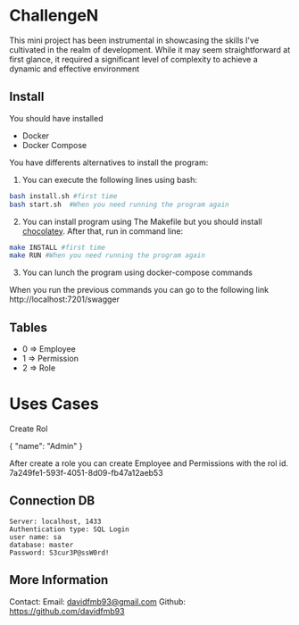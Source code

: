 # ChallengeN

This mini project has been instrumental in showcasing the skills I've cultivated in the realm of development. While it may seem straightforward at first glance, it required a significant level of complexity to achieve a dynamic and effective environment
## Install

You should have installed

* Docker
* Docker Compose

You have differents alternatives to install the program:

1. You can execute the following lines using bash:
```sh
bash install.sh #first time
bash start.sh  #When you need running the program again
```

2. You can install program using The Makefile but you should install  [chocolatey](https://chocolatey.org/install). After that, run in command line: 

```sh
make INSTALL #first time
make RUN #When you need running the program again
```

3. You can lunch the program using docker-compose commands

When you run the previous commands you can go to the following link http://localhost:7201/swagger

## Tables
- 0 => Employee
- 1 => Permission
- 2 => Role

# Uses Cases

Create Rol

{
  "name": "Admin"
}

After create a role you can create Employee and Permissions with the rol id.
7a249fe1-593f-4051-8d09-fb47a12aeb53
## Connection DB

```
Server: localhost, 1433
Authentication type: SQL Login
user name: sa
database: master
Password: S3cur3P@ssW0rd!
```

<!-- ### Diagram DB

![Diagram DB](https://drive.google.com/uc?id=1KUHK2QgxnuFITLspn_DSWeqmW3KLAp_i) -->


<!-- ## UML

<img src="https://drive.google.com/uc?id=1QqzYbmU_YxQwiD2EerHkhinipTIX1rPo" data-canonical-src="https://drive.google.com/uc?id=1QqzYbmU_YxQwiD2EerHkhinipTIX1rPo" width="500" /> -->

## More Information

Contact: 
Email: davidfmb93@gmail.com
Github: https://github.com/davidfmb93